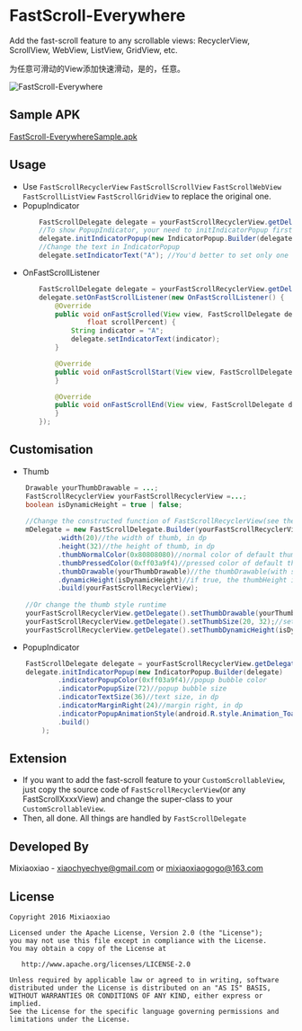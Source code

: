 FastScroll-Everywhere
===============

Add the fast-scroll feature to any scrollable views: RecyclerView, ScrollView, WebView, ListView, GridView, etc.

为任意可滑动的View添加快速滑动，是的，任意。

![FastScroll-Everywhere](https://raw.github.com/Mixiaoxiao/FastScroll-Everywhere/master/Screenshots/FastScroll-Everywhere.jpg) 


Sample APK
-----

[FastScroll-EverywhereSample.apk](https://raw.github.com/Mixiaoxiao/FastScroll-Everywhere/master/FastScroll-Everywhere-Sample.apk)


Usage 
-----

* Use `FastScrollRecyclerView` `FastScrollScrollView`  `FastScrollWebView`  `FastScrollListView` `FastScrollGridView`  to replace the original one.
* PopupIndicator  
	```java
		FastScrollDelegate delegate = yourFastScrollRecyclerView.getDelegate();
		//To show PopupIndicator, your need to initIndicatorPopup first. There is no PopupIndicator by default, to avoid wasting memory.
		delegate.initIndicatorPopup(new IndicatorPopup.Builder(delegate));//create a default IndicatorPopup
		//Change the text in IndicatorPopup
		delegate.setIndicatorText("A"); //You'd better to set only one char or use small textSize.
	```
* OnFastScrollListener
	```java
		FastScrollDelegate delegate = yourFastScrollRecyclerView.getDelegate();
		delegate.setOnFastScrollListener(new OnFastScrollListener() {
			@Override
			public void onFastScrolled(View view, FastScrollDelegate delegate, int touchDeltaY, int viewScrollDeltaY,
					float scrollPercent) {
				String indicator = "A";
				delegate.setIndicatorText(indicator);
			}

			@Override
			public void onFastScrollStart(View view, FastScrollDelegate delegate) {
			}

			@Override
			public void onFastScrollEnd(View view, FastScrollDelegate delegate) {
			}
		});
	```


Customisation
-----

* Thumb
```java
	Drawable yourThumbDrawable = ...;
	FastScrollRecyclerView yourFastScrollRecyclerView =...; 
	boolean isDynamicHeight = true | false;
	
	//Change the constructed function of FastScrollRecyclerView(see the source code)
	mDelegate = new FastScrollDelegate.Builder(yourFastScrollRecyclerView)
			.width(20)//the width of thumb, in dp
			.height(32)//the height of thumb, in dp
			.thumbNormalColor(0x80808080)//normal color of default thumbDrawable
			.thumbPressedColor(0xff03a9f4)//pressed color of default thumbDrawable
			.thumbDrawable(yourThumbDrawable)//the thumbDrawable(with state_pressed)
			.dynamicHeight(isDynamicHeight)//if true, the thumbHeight is computed by visisle-percent of view and min-height is thumbHeight you set.
			.build(yourFastScrollRecyclerView);
	
	//Or change the thumb style runtime
	yourFastScrollRecyclerView.getDelegate().setThumbDrawable(yourThumbDrawable);//set the thumbDrawable(with state_pressed)
	yourFastScrollRecyclerView.getDelegate().setThumbSize(20, 32);//set the thumb size, in dp
	yourFastScrollRecyclerView.getDelegate().setThumbDynamicHeight(isDynamicHeight);
```

* PopupIndicator
```java
	FastScrollDelegate delegate = yourFastScrollRecyclerView.getDelegate();
	delegate.initIndicatorPopup(new IndicatorPopup.Builder(delegate)
			.indicatorPopupColor(0xff03a9f4)//popup bubble color
			.indicatorPopupSize(72)//popup bubble size
			.indicatorTextSize(36)//text size, in dp
			.indicatorMarginRight(24)//margin right, in dp
			.indicatorPopupAnimationStyle(android.R.style.Animation_Toast)//animation style (parent is android:Animation, you should change windowEnter/ExitAnimation) 
			.build()
		);
```	

Extension
-----

* If you want to add the fast-scroll feature to your `CustomScrollableView`, just copy the source code of `FastScrollRecyclerView`(or any FastScrollXxxxView) and change the super-class to your `CustomScrollableView`.
* Then, all done. All things are handled by `FastScrollDelegate`


Developed By
------------

Mixiaoxiao - <xiaochyechye@gmail.com> or <mixiaoxiaogogo@163.com>



License
-----------

    Copyright 2016 Mixiaoxiao

    Licensed under the Apache License, Version 2.0 (the "License");
    you may not use this file except in compliance with the License.
    You may obtain a copy of the License at

       http://www.apache.org/licenses/LICENSE-2.0

    Unless required by applicable law or agreed to in writing, software
    distributed under the License is distributed on an "AS IS" BASIS,
    WITHOUT WARRANTIES OR CONDITIONS OF ANY KIND, either express or implied.
    See the License for the specific language governing permissions and
    limitations under the License.
